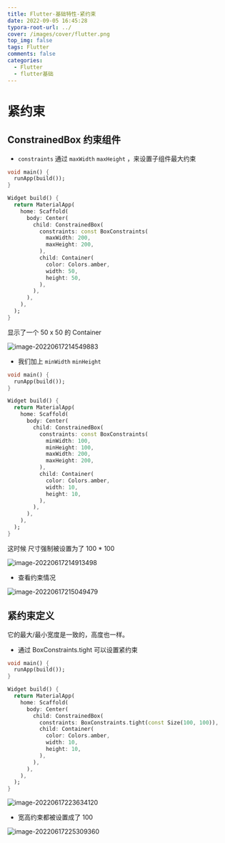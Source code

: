 ```yaml
---
title: Flutter-基础特性-紧约束
date: 2022-09-05 16:45:28
typora-root-url: ../
cover: /images/cover/flutter.png
top_img: false
tags: Flutter
comments: false
categories:
  - Flutter
  - flutter基础
---
```


# 紧约束

## ConstrainedBox 约束组件

- `constraints` 通过 `maxWidth` `maxHeight` ，来设置子组件最大约束

```dart
void main() {
  runApp(build());
}

Widget build() {
  return MaterialApp(
    home: Scaffold(
      body: Center(
        child: ConstrainedBox(
          constraints: const BoxConstraints(
            maxWidth: 200,
            maxHeight: 200,
          ),
          child: Container(
            color: Colors.amber,
            width: 50,
            height: 50,
          ),
        ),
      ),
    ),
  );
}
```

显示了一个 50 x 50 的 Container

![image-20220617214549883](/assets/image-20220617214549883.png)

- 我们加上 `minWidth` `minHeight`

```dart
void main() {
  runApp(build());
}

Widget build() {
  return MaterialApp(
    home: Scaffold(
      body: Center(
        child: ConstrainedBox(
          constraints: const BoxConstraints(
            minWidth: 100,
            minHeight: 100,
            maxWidth: 200,
            maxHeight: 200,
          ),
          child: Container(
            color: Colors.amber,
            width: 10,
            height: 10,
          ),
        ),
      ),
    ),
  );
}
```

这时候 尺寸强制被设置为了 100 * 100

![image-20220617214913498](/assets/image-20220617214913498.png)

- 查看约束情况

![image-20220617215049479](/assets/image-20220617215049479.png)

## 紧约束定义

它的最大/最小宽度是一致的，高度也一样。

- 通过 BoxConstraints.tight 可以设置紧约束

```dart
void main() {
  runApp(build());
}

Widget build() {
  return MaterialApp(
    home: Scaffold(
      body: Center(
        child: ConstrainedBox(
          constraints: BoxConstraints.tight(const Size(100, 100)),
          child: Container(
            color: Colors.amber,
            width: 10,
            height: 10,
          ),
        ),
      ),
    ),
  );
}
```

![image-20220617223634120](/assets/image-20220617223634120.png)

- 宽高约束都被设置成了 100

![image-20220617225309360](/assets/image-20220617225309360.png)
